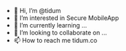 - 👋 Hi, I’m @tidum
- 👀 I’m interested in Secure MobileApp
- 🌱 I’m currently learning ...
- 💞️ I’m looking to collaborate on ...
- 📫 How to reach me tidum.co

<!---
tidum/tidum is a ✨ special ✨ repository because its `README.md` (this file) appears on your GitHub profile.
You can click the Preview link to take a look at your changes.
--->
